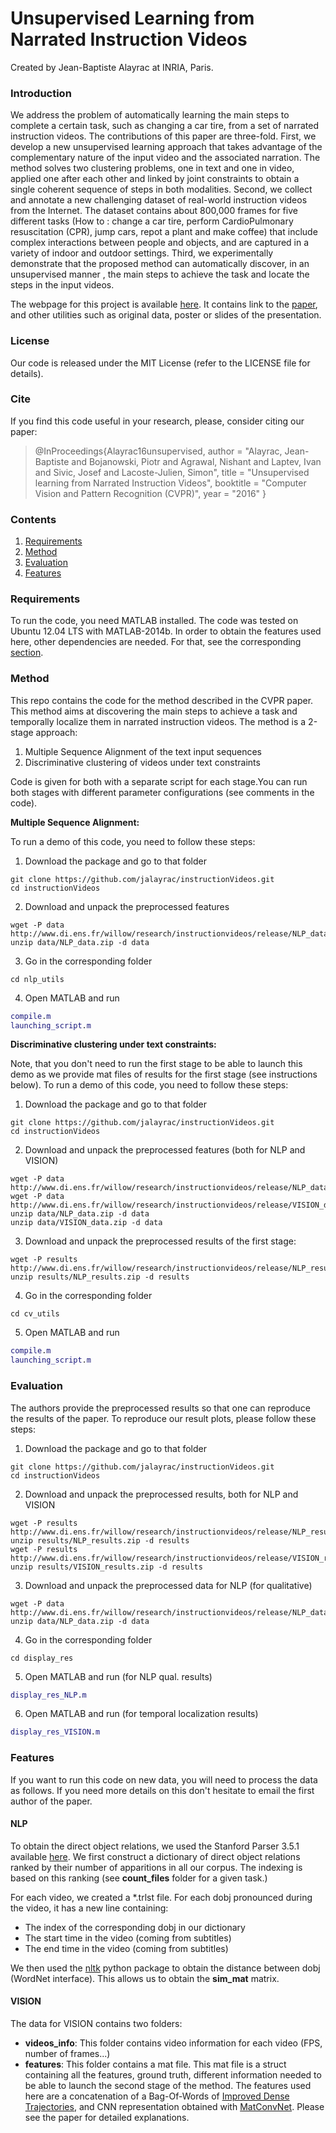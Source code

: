 # Unsupervised Learning from Narrated Instruction Videos

Created by Jean-Baptiste Alayrac at INRIA, Paris.

### Introduction

We address the problem of automatically learning the main steps to complete a certain task, such as changing a car tire, from a set of narrated instruction videos. The contributions of this paper are three-fold. First, we develop a new unsupervised learning approach that takes advantage of the complementary nature of the input video and the associated narration. The method solves two clustering problems, one in text and one in video, applied one after each other and linked by joint constraints to obtain a single coherent sequence of steps in both modalities. Second, we collect and annotate a new challenging dataset of real-world instruction videos from the Internet. The dataset contains about 800,000 frames for five different tasks (How to : change a car tire, perform CardioPulmonary resuscitation (CPR), jump cars, repot a plant and make coffee) that include complex interactions between people and objects, and are captured in a variety of indoor and outdoor settings. Third, we experimentally demonstrate that the proposed method can automatically discover, in an unsupervised manner , the main steps to achieve the task and locate the steps in the input videos.

The webpage for this project is available [here](http://www.di.ens.fr/willow/research/instructionvideos/). It contains link to the [paper](http://www.di.ens.fr/willow/research/instructionvideos/paper.pdf), and other utilities such as original data, poster or slides of the presentation.

### License

Our code is released under the MIT License (refer to the LICENSE file for details).

### Cite

If you find this code useful in your research, please, consider citing our paper:

> @InProceedings{Alayrac16unsupervised,
>    author      = "Alayrac, Jean-Baptiste and Bojanowski, Piotr and Agrawal, Nishant and Laptev, Ivan and Sivic, Josef and Lacoste-Julien, Simon",
>    title       = "Unsupervised learning from Narrated Instruction Videos",
>    booktitle   = "Computer Vision and Pattern Recognition (CVPR)",
>    year        = "2016"
>}

### Contents

  1. [Requirements](#requirements)
  2. [Method](#method)
  3. [Evaluation](#evaluation)
  4. [Features](#features)

### Requirements

To run the code, you need MATLAB installed.
The code was tested on Ubuntu 12.04 LTS with MATLAB-2014b.
In order to obtain the features used here, other dependencies are needed.
For that, see the corresponding [section](#features).

### Method

This repo contains the code for the method described in the CVPR paper.
This method aims at discovering the main steps to achieve a task and temporally localize them in narrated instruction videos.
The method is a 2-stage approach:

  1. Multiple Sequence Alignment of the text input sequences
  2. Discriminative clustering of videos under text constraints

Code is given for both with a separate script for each stage.You can run both stages with different parameter configurations (see comments in the code).

**Multiple Sequence Alignment:**

To run a demo of this code, you need to follow these steps:

1) Download the package and go to that folder
  ```Shell
  git clone https://github.com/jalayrac/instructionVideos.git
  cd instructionVideos
  ```

2) Download and unpack the preprocessed features
  ```Shell
  wget -P data http://www.di.ens.fr/willow/research/instructionvideos/release/NLP_data.zip
  unzip data/NLP_data.zip -d data
  ```

3) Go in the corresponding folder
  ```Shell
  cd nlp_utils
  ```

4) Open MATLAB and run
  ```Matlab
  compile.m
  launching_script.m
  ```

**Discriminative clustering under text constraints:**

Note, that you don't need to run the first stage to be able to launch this demo as we provide mat files of results for the first stage (see instructions below).
To run a demo of this code, you need to follow these steps:

1) Download the package and go to that folder
  ```Shell
  git clone https://github.com/jalayrac/instructionVideos.git
  cd instructionVideos
  ```

2) Download and unpack the preprocessed features (both for NLP and VISION)
  ```Shell
  wget -P data http://www.di.ens.fr/willow/research/instructionvideos/release/NLP_data.zip
  wget -P data http://www.di.ens.fr/willow/research/instructionvideos/release/VISION_data.zip
  unzip data/NLP_data.zip -d data
  unzip data/VISION_data.zip -d data
  ```

3) Download and unpack the preprocessed results of the first stage:
```Shell
wget -P results http://www.di.ens.fr/willow/research/instructionvideos/release/NLP_results.zip
unzip results/NLP_results.zip -d results
```

4) Go in the corresponding folder
  ```Shell
  cd cv_utils
  ```

5) Open MATLAB and run
  ```Matlab
  compile.m
  launching_script.m
  ```

### Evaluation

The authors provide the preprocessed results so that one can reproduce the results of the paper. To reproduce our result plots, please follow these steps:

1) Download the package and go to that folder
  ```Shell
  git clone https://github.com/jalayrac/instructionVideos.git
  cd instructionVideos
  ```
2) Download and unpack the preprocessed results, both for NLP and VISION
```Shell
wget -P results http://www.di.ens.fr/willow/research/instructionvideos/release/NLP_results.zip
unzip results/NLP_results.zip -d results
wget -P results http://www.di.ens.fr/willow/research/instructionvideos/release/VISION_results.zip
unzip results/VISION_results.zip -d results
```
3) Download and unpack the preprocessed data for NLP (for qualitative)
  ```Shell
  wget -P data http://www.di.ens.fr/willow/research/instructionvideos/release/NLP_data.zip
  unzip data/NLP_data.zip -d data
  ```

4) Go in the corresponding folder
```Shell
cd display_res
```

5) Open MATLAB and run (for NLP qual. results)
```Matlab
display_res_NLP.m
```

6) Open MATLAB and run (for temporal localization results)
```Matlab
display_res_VISION.m
```
### Features

If you want to run this code on new data, you will need to process the data as follows.
If you need more details on this don't hesitate to email the first author of the paper.

#### **NLP**

To obtain the direct object relations, we used the Stanford Parser 3.5.1 available [here](http://nlp.stanford.edu/software/stanford-parser-full-2015-01-29.zip).
We first construct a dictionary of direct object relations ranked by their number of apparitions in all our corpus.
The indexing is based on this ranking (see **count_files** folder for a given task.)

For each video, we created a *.trlst file.
For each dobj pronounced during the video, it has a new line containing:
- The index of the corresponding dobj in our dictionary
- The start time in the video (coming from subtitles)
- The end time in the video (coming from subtitles)


We then used the [nltk](http://www.nltk.org/howto/wordnet.html) python package to obtain the distance between dobj (WordNet interface). This allows us to obtain the **sim_mat** matrix.

#### **VISION**

The data for VISION contains two folders:

- **videos_info**: This folder contains video information for each video (FPS, number of frames...)
- **features**: This folder contains a mat file. This mat file is a struct containing all the features, ground truth, different information needed to be able to launch the second stage of the method. The features used here are a concatenation of a Bag-Of-Words of [Improved Dense Trajectories](http://lear.inrialpes.fr/~wang/improved_trajectories), and CNN representation obtained with [MatConvNet](http://www.vlfeat.org/matconvnet/). Please see the paper for detailed explanations.
